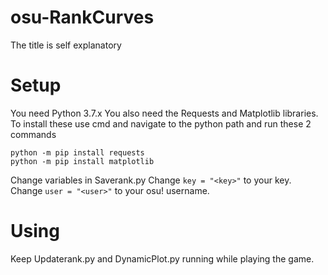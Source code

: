 # osu-RankCurves
The title is self explanatory
# Setup
You need Python 3.7.x
You also need the Requests and Matplotlib libraries.
To install these use cmd and navigate to the python path and run these 2 commands
```
python -m pip install requests
python -m pip install matplotlib
```
Change variables in Saverank.py
Change ```key = "<key>"``` to your key.
Change ```user = "<user>"``` to your osu! username.

# Using
Keep Updaterank.py and DynamicPlot.py running while playing the game.